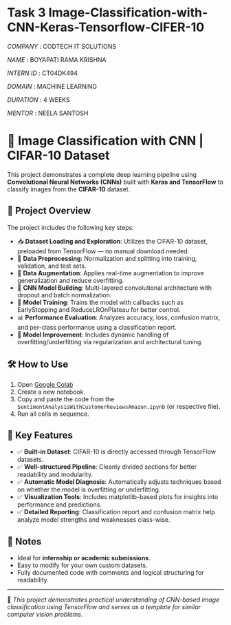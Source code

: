 # Task 3 Image-Classification-with-CNN-Keras-Tensorflow-CIFER-10

*COMPANY* : CODTECH IT SOLUTIONS

*NAME* : BOYAPATI RAMA KRISHNA

*INTERN ID* : CT04DK494

*DOMAIN* : MACHINE LEARNING

*DURATION* : 4 WEEKS

*MENTOR* : NEELA SANTOSH

# 🧠 Image Classification with CNN | CIFAR-10 Dataset

This project demonstrates a complete deep learning pipeline using **Convolutional Neural Networks (CNNs)** built with **Keras and TensorFlow** to classify images from the **CIFAR-10** dataset.

## 🚀 Project Overview

The project includes the following key steps:

- 📥 **Dataset Loading and Exploration**: Utilizes the CIFAR-10 dataset, preloaded from TensorFlow — no manual download needed.
- 🧹 **Data Preprocessing**: Normalization and splitting into training, validation, and test sets.
- 🔁 **Data Augmentation**: Applies real-time augmentation to improve generalization and reduce overfitting.
- 🧠 **CNN Model Building**: Multi-layered convolutional architecture with dropout and batch normalization.
- 🎯 **Model Training**: Trains the model with callbacks such as EarlyStopping and ReduceLROnPlateau for better control.
- 📊 **Performance Evaluation**: Analyzes accuracy, loss, confusion matrix, and per-class performance using a classification report.
- 🔧 **Model Improvement**: Includes dynamic handling of overfitting/underfitting via regularization and architectural tuning.

## 🛠️ How to Use

1. Open [Google Colab](https://colab.research.google.com/)
2. Create a new notebook.
3. Copy and paste the code from the `SentimentAnalysisWithCustomerReviewsAmazon.ipynb` (or respective file).
4. Run all cells in sequence.

## 🌟 Key Features

- ✅ **Built-in Dataset**: CIFAR-10 is directly accessed through TensorFlow datasets.
- ✅ **Well-structured Pipeline**: Cleanly divided sections for better readability and modularity.
- ✅ **Automatic Model Diagnosis**: Automatically adjusts techniques based on whether the model is overfitting or underfitting.
- ✅ **Visualization Tools**: Includes matplotlib-based plots for insights into performance and predictions.
- ✅ **Detailed Reporting**: Classification report and confusion matrix help analyze model strengths and weaknesses class-wise.

## 📌 Notes

- Ideal for **internship or academic submissions**.
- Easy to modify for your own custom datasets.
- Fully documented code with comments and logical structuring for readability.

---

🧠 *This project demonstrates practical understanding of CNN-based image classification using TensorFlow and serves as a template for similar computer vision problems.*
